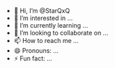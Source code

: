 - 👋 Hi, I’m @StarQxQ
- 👀 I’m interested in ...
- 🌱 I’m currently learning ...
- 💞️ I’m looking to collaborate on ...
- 📫 How to reach me ...
- 😄 Pronouns: ...
- ⚡ Fun fact: ...

<!---
StarQxQ/StarQxQ is a ✨ special ✨ repository because its `README.md` (this file) appears on your GitHub profile.
You can click the Preview link to take a look at your changes.
--->
